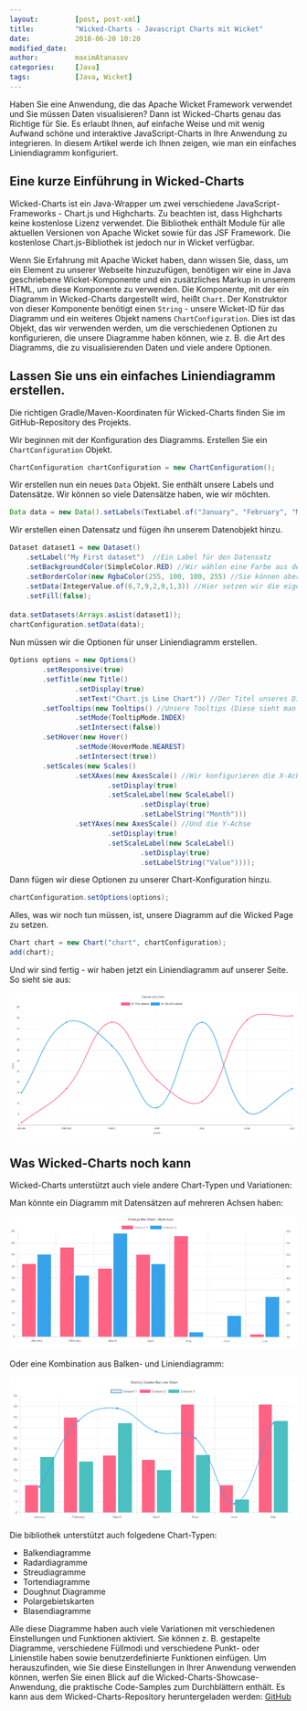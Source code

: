```yaml
---
layout:         [post, post-xml]
title:          "Wicked-Charts - Javascript Charts mit Wicket"
date:           2018-06-20 10:20
modified_date:
author:         maximAtanasov
categories:     [Java]
tags:           [Java, Wicket]
---
```


Haben Sie eine Anwendung, die das Apache Wicket Framework verwendet und Sie müssen Daten visualisieren?
Dann ist Wicked-Charts genau das Richtige für Sie. Es erlaubt Ihnen, auf einfache Weise und
mit wenig Aufwand schöne und interaktive JavaScript-Charts in Ihre Anwendung zu integrieren.
In diesem Artikel werde ich Ihnen zeigen, wie man ein einfaches Liniendiagramm konfiguriert.

## Eine kurze Einführung in Wicked-Charts

Wicked-Charts ist ein Java-Wrapper um zwei verschiedene JavaScript-Frameworks - Chart.js und Highcharts.
Zu beachten ist, dass Highcharts keine kostenlose Lizenz verwendet.
Die Bibliothek enthält Module für alle aktuellen Versionen von Apache Wicket sowie für das JSF Framework.
Die kostenlose Chart.js-Bibliothek ist jedoch nur in Wicket verfügbar.

Wenn Sie Erfahrung mit Apache Wicket haben, dann wissen Sie, dass, um ein Element zu unserer Webseite hinzuzufügen, 
benötigen wir eine in Java geschriebene Wicket-Komponente und ein zusätzliches Markup in unserem HTML, um diese Komponente zu verwenden.
Die Komponente, mit der ein Diagramm in Wicked-Charts dargestellt wird, heißt `Chart`. Der Konstruktor von
dieser Komponente benötigt einen `String` - unsere Wicket-ID für das Diagramm und ein weiteres Objekt namens `ChartConfiguration`.
Dies ist das Objekt, das wir verwenden werden, um die verschiedenen Optionen zu konfigurieren, die unsere Diagramme haben können, wie z. B.
die Art des Diagramms, die zu visualisierenden Daten und viele andere Optionen.

## Lassen Sie uns ein einfaches Liniendiagramm erstellen.

Die richtigen Gradle/Maven-Koordinaten für Wicked-Charts finden Sie im GitHub-Repository des Projekts.

Wir beginnen mit der Konfiguration des Diagramms.
Erstellen Sie ein `ChartConfiguration` Objekt.
```java
ChartConfiguration chartConfiguration = new ChartConfiguration();
```

Wir erstellen nun ein neues `Data` Objekt. Sie enthält unsere Labels und Datensätze. Wir können so viele Datensätze haben, wie wir möchten.
```java
Data data = new Data().setLabels(TextLabel.of("January", "February", "March", "April", "May", "June", "July"));
```

Wir erstellen einen Datensatz und fügen ihn unserem Datenobjekt hinzu.

```java
Dataset dataset1 = new Dataset()
    .setLabel("My First dataset")  //Ein Label für den Datensatz
    .setBackgroundColor(SimpleColor.RED) //Wir wählen eine Farbe aus dem SimpleColor Enum, dieses Enum enthält einige der am häufigsten verwendeten Farben.
    .setBorderColor(new RgbaColor(255, 100, 100, 255) //Sie können aber auch Ihre eigene Farbe mit den Klassen RgbaColor/HexColor definieren.
    .setData(IntegerValue.of(6,7,9,2,9,1,3)) //Hier setzen wir die eigentlichen Datenpunkte.
    .setFill(false);

data.setDatasets(Arrays.asList(dataset1));
chartConfiguration.setData(data);
```

Nun müssen wir die Optionen für unser Liniendiagramm erstellen.
```java
Options options = new Options()
        .setResponsive(true)
        .setTitle(new Title()
                .setDisplay(true)
                .setText("Chart.js Line Chart")) //Der Titel unseres Diagramms.
        .setTooltips(new Tooltips() //Unsere Tooltips (Diese sieht man beim Überfahren eines Datenpunktes)
                .setMode(TooltipMode.INDEX)
                .setIntersect(false))
        .setHover(new Hover()
                .setMode(HoverMode.NEAREST)
                .setIntersect(true))
        .setScales(new Scales()
                .setXAxes(new AxesScale() //Wir konfigurieren die X-Achse
                        .setDisplay(true)
                        .setScaleLabel(new ScaleLabel()
                                .setDisplay(true)
                                .setLabelString("Month")))
                .setYAxes(new AxesScale() //Und die Y-Achse
                        .setDisplay(true)
                        .setScaleLabel(new ScaleLabel()
                                .setDisplay(true)
                                .setLabelString("Value"))));
```

Dann fügen wir diese Optionen zu unserer Chart-Konfiguration hinzu.
```java
chartConfiguration.setOptions(options);
```


Alles, was wir noch tun müssen, ist, unsere Diagramm auf die Wicked Page zu setzen.
```java
Chart chart = new Chart("chart", chartConfiguration);
add(chart);
```

Und wir sind fertig - wir haben jetzt ein Liniendiagramm auf unserer Seite.
So sieht sie aus:
 
 ![](/assets/images/posts/wicked-charts/LineChart.png)

## Was Wicked-Charts noch kann


 Wicked-Charts unterstützt auch viele andere Chart-Typen und Variationen:
 
 Man könnte ein Diagramm mit Datensätzen auf mehreren Achsen haben:
 
 ![](/assets/images/posts/wicked-charts/barMultiAxis.png)
 
 Oder eine Kombination aus Balken- und Liniendiagramm:
 
 ![](/assets/images/posts/wicked-charts/comboBar.png)

Die bibliothek unterstützt auch folgedene Chart-Typen:

- Balkendiagramme
- Radardiagramme
- Streudiagramme
- Tortendiagramme
- Doughnut Diagramme
- Polargebietskarten
- Blasendiagramme

Alle diese Diagramme haben auch viele Variationen mit verschiedenen Einstellungen und Funktionen aktiviert.
Sie können z. B. gestapelte Diagramme, verschiedene Füllmodi und verschiedene Punkt- oder Linienstile haben sowie
benutzerdefinierte Funktionen einfügen.
Um herauszufinden, wie Sie diese Einstellungen in Ihrer Anwendung verwenden können, werfen Sie einen Blick auf die Wicked-Charts-Showcase-Anwendung, die
praktische Code-Samples zum Durchblättern enthält. Es kann aus dem Wicked-Charts-Repository heruntergeladen werden: 
[GitHub](https://github.com/adessoAG/wicked-charts)
